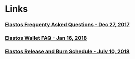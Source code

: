 # Links

### [Elastos Frequenty Asked Questions - Dec 27, 2017](https://medium.com/elastos/elastos-frequently-asked-questions-cd9ef25bead)
### [Elastos Wallet FAQ - Jan 16, 2018](https://medium.com/elastos/elastos-frequently-asked-questions-cd9ef25bead)
### [Elastos Release and Burn Schedule - July 10, 2018](https://elanews.net/2018/07/10/ela-release-and-burn-schedule/)
